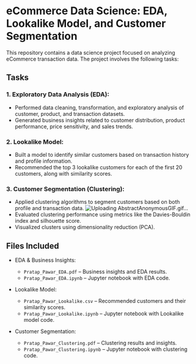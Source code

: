 # eCommerce Data Science: EDA, Lookalike Model, and Customer Segmentation 

This repository contains a data science project focused on analyzing eCommerce transaction data. The project involves the following tasks:

## Tasks

### 1. Exploratory Data Analysis (EDA):
- Performed data cleaning, transformation, and exploratory analysis of customer, product, and transaction datasets.
- Generated business insights related to customer distribution, product performance, price sensitivity, and sales trends.

### 2. Lookalike Model:
- Built a model to identify similar customers based on transaction history and profile information.
- Recommended the top 3 lookalike customers for each of the first 20 customers, along with similarity scores.

### 3. Customer Segmentation (Clustering):
- Applied clustering algorithms to segment customers based on both profile and transaction data.
![Uploading AbstractAnonymousGIF.gif…]()
- Evaluated clustering performance using metrics like the Davies-Bouldin index and silhouette score.
- Visualized clusters using dimensionality reduction (PCA).

## Files Included

- EDA & Business Insights:
    - `Pratap_Pawar_EDA.pdf` – Business insights and EDA results.
    - `Pratap_Pawar_EDA.ipynb` – Jupyter notebook with EDA code.
  
- Lookalike Model:
    - `Pratap_Pawar_Lookalike.csv` – Recommended customers and their similarity scores.
    - `Pratap_Pawar_Lookalike.ipynb` – Jupyter notebook with Lookalike model code.
  
- Customer Segmentation:
    - `Pratap_Pawar_Clustering.pdf` – Clustering results and insights.
    - `Pratap_Pawar_Clustering.ipynb` – Jupyter notebook with clustering code.
